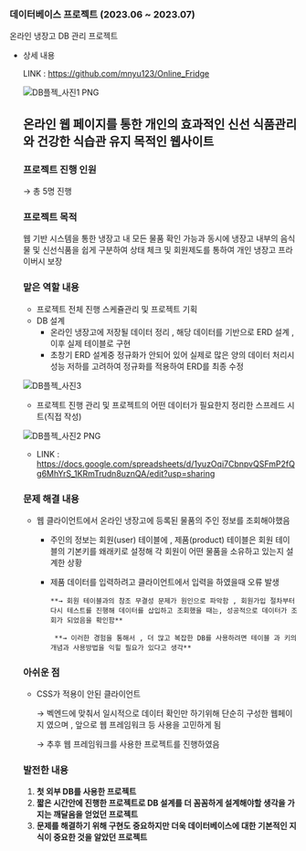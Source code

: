 ### 데이터베이스 프로젝트 (2023.06 ~ 2023.07)

온라인 냉장고 DB 관리 프로젝트

- 상세 내용
    
    LINK : https://github.com/mnyu123/Online_Fridge
    
    ![DB플젝_사진1 PNG](https://github.com/user-attachments/assets/74caaa04-d26a-4ab4-afab-292f5d77327e)

    ## 온라인 웹 페이지를 통한 개인의 효과적인 신선 식품관리와 건강한 식습관 유지 목적인 웹사이트
    
    ### 프로젝트 진행 인원
    
    → 총 5명 진행
    
    ### 프로젝트 목적
    
    웹 기반 시스템을 통한 냉장고 내 모든 물품 확인 가능과 동시에 
    냉장고 내부의 음식물 및 신선식품을 쉽게 구분하여 상태 체크 및 
    회원제도를 통하여 개인 냉장고 프라이버시 보장
    
    ### 맡은 역할 내용
    
    - 프로젝트 전체 진행 스케쥴관리 및 프로젝트 기획
    - DB 설계
        - 온라인 냉장고에 저장될 데이터 정리 , 해당 데이터를 기반으로 ERD 설계 , 이후 실제 테이블로 구현
        - 초창기 ERD 설계중 정규화가 안되어 있어 실제로 많은 양의 데이터 처리시 성능 저하를 고려하여 정규화를 적용하여 ERD를 최종 수정
    
    ![DB플젝_사진3](https://github.com/user-attachments/assets/0dcb0dfb-78b8-486e-b925-bcf3ba1f7afd)

    - 프로젝트 진행 관리 및 프로젝트의 어떤 데이터가 필요한지 정리한 스프레드 시트(직접 작성)
    
    ![DB플젝_사진2 PNG](https://github.com/user-attachments/assets/e423a8a2-a00f-46df-bf0b-b50a0c577799)

    - LINK : https://docs.google.com/spreadsheets/d/1yuzOqi7CbnpvQSFmP2fQg6MhYrS_1KRmTrudn8uznQA/edit?usp=sharing
    
    ### 문제 해결 내용
    
    - 웹 클라이언트에서 온라인 냉장고에 등록된 물품의 주인 정보를 조회해야했음
        - 주인의 정보는 회원(user) 테이블에 , 제품(product) 테이블은 회원 테이블의 기본키를 왜래키로 설정해 각 회원이 어떤 물품을 소유하고 있는지 설계한 상황
        - 제품 데이터를 입력하려고 클라이언트에서 입력을 하였을때 오류 발생
        
              **→ 회원 테이블과의 참조 무결성 문제가 원인으로 파악함 , 회원가입 절차부터 다시 테스트를 진행해 데이터를 삽입하고 조회했을 때는, 성공적으로 데이터가 조회가 되었음을 확인함**
        
               **→ 이러한 경험을 통해서 , 더 많고 복잡한 DB를 사용하려면 테이블 과 키의 개념과 사용방법을 익힐 필요가 있다고 생각**
        
    
    ### 아쉬운 점
    
    - CSS가 적용이 안된 클라이언트
    
         → 벡엔드에 맞춰서 일시적으로 데이터 확인만 하기위해 단순히 구성한 웹페이지 였으며 , 앞으로 웹 프레임워크 등 사용을 고민하게 됨
    
         → 추후 웹 프레임워크를 사용한 프로젝트를 진행하였음
    
    ### 발전한 내용
    
    1. **첫 외부 DB를 사용한 프로젝트**
    2. **짧은 시간안에 진행한 프로젝트로 DB 설계를 더 꼼꼼하게 설계해야할 생각을 가지는 깨달음을 얻었던 프로젝트**
    3. **문제를 해결하기 위해 구현도 중요하지만 더욱 데이터베이스에 대한 기본적인 지식이 중요한 것을 알았던 프로젝트**

